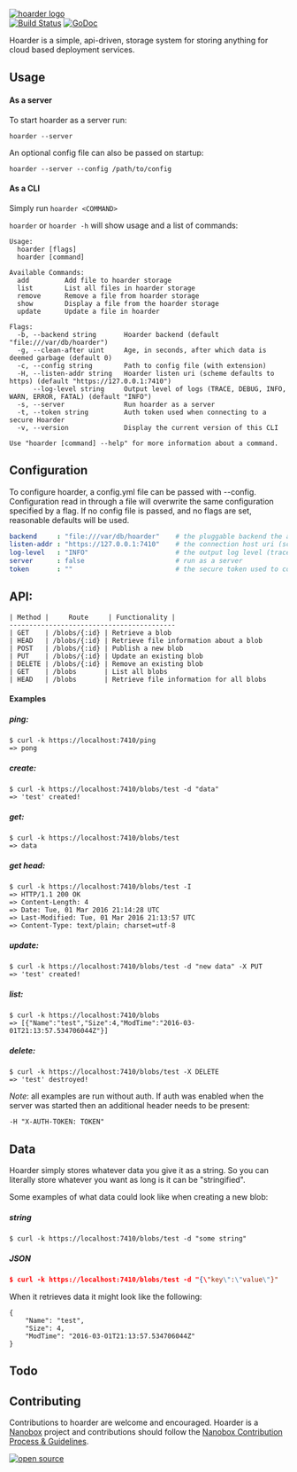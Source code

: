 [![hoarder logo](http://nano-assets.gopagoda.io/readme-headers/hoarder.png)](http://nanobox.io/open-source#hoarder)  
[![Build Status](https://travis-ci.org/nanopack/hoarder.svg)](https://travis-ci.org/nanopack/hoarder)
[![GoDoc](https://godoc.org/github.com/nanopack/hoarder?status.svg)](https://godoc.org/github.com/nanopack/hoarder)

Hoarder is a simple, api-driven, storage system for storing anything for cloud based deployment services.

## Usage

#### As a server
To start hoarder as a server run:

`hoarder --server`

An optional config file can also be passed on startup:

`hoarder --server --config /path/to/config`

#### As a CLI

Simply run `hoarder <COMMAND>`

`hoarder` or `hoarder -h` will show usage and a list of commands:

```
Usage:
  hoarder [flags]
  hoarder [command]

Available Commands:
  add         Add file to hoarder storage
  list        List all files in hoarder storage
  remove      Remove a file from hoarder storage
  show        Display a file from the hoarder storage
  update      Update a file in hoarder

Flags:
  -b, --backend string       Hoarder backend (default "file:///var/db/hoarder")
  -g, --clean-after uint     Age, in seconds, after which data is deemed garbage (default 0)
  -c, --config string        Path to config file (with extension)
  -H, --listen-addr string   Hoarder listen uri (scheme defaults to https) (default "https://127.0.0.1:7410")
      --log-level string     Output level of logs (TRACE, DEBUG, INFO, WARN, ERROR, FATAL) (default "INFO")
  -s, --server               Run hoarder as a server
  -t, --token string         Auth token used when connecting to a secure Hoarder
  -v, --version              Display the current version of this CLI

Use "hoarder [command] --help" for more information about a command.
```

## Configuration

To configure hoarder, a config.yml file can be passed with --config. Configuration read in through a file will overwrite the same configuration specified by a flag. If no config file is passed, and no flags are set, reasonable defaults will be used.

```yml
backend     : "file:///var/db/hoarder"    # the pluggable backend the api will use for storage
listen-addr : "https://127.0.0.1:7410"    # the connection host uri (scheme defaults to https)
log-level   : "INFO"                      # the output log level (trace, debug, info, warn, error, fatal)
server      : false                       # run as a server
token       : ""                          # the secure token used to connect with (no auth by default)
```

## API:

```
| Method |     Route     | Functionality |
------------------------------------------
| GET    | /blobs/{:id} | Retrieve a blob
| HEAD   | /blobs/{:id} | Retrieve file information about a blob
| POST   | /blobs/{:id} | Publish a new blob
| PUT    | /blobs/{:id} | Update an existing blob
| DELETE | /blobs/{:id} | Remove an existing blob
| GET    | /blobs       | List all blobs
| HEAD   | /blobs       | Retrieve file information for all blobs
```

#### Examples

##### ping:
```
$ curl -k https://localhost:7410/ping
=> pong
```

##### create:
```
$ curl -k https://localhost:7410/blobs/test -d "data"
=> 'test' created!
```

##### get:
```
$ curl -k https://localhost:7410/blobs/test
=> data
```

##### get head:
```
$ curl -k https://localhost:7410/blobs/test -I
=> HTTP/1.1 200 OK
=> Content-Length: 4
=> Date: Tue, 01 Mar 2016 21:14:28 UTC
=> Last-Modified: Tue, 01 Mar 2016 21:13:57 UTC
=> Content-Type: text/plain; charset=utf-8
```

##### update:
```
$ curl -k https://localhost:7410/blobs/test -d "new data" -X PUT
=> 'test' created!
```

##### list:
```
$ curl -k https://localhost:7410/blobs
=> [{"Name":"test","Size":4,"ModTime":"2016-03-01T21:13:57.534706044Z"}]
```

##### delete:
```
$ curl -k https://localhost:7410/blobs/test -X DELETE
=> 'test' destroyed!
```

*Note*: all examples are run without auth. If auth was enabled when the server was started then an additional header needs to be present:

`-H "X-AUTH-TOKEN: TOKEN"`

## Data

Hoarder simply stores whatever data you give it as a string. So you can literally store whatever you want as long is it can be "stringified".

Some examples of what data could look like when creating a new blob:

##### string
```
$ curl -k https://localhost:7410/blobs/test -d "some string"
```

##### JSON
``` json
$ curl -k https://localhost:7410/blobs/test -d "{\"key\":\"value\"}"
```

When it retrieves data it might look like the following:
```
{
	"Name": "test",
	"Size": 4,
	"ModTime": "2016-03-01T21:13:57.534706044Z"
}
```

## Todo

## Contributing

Contributions to hoarder are welcome and encouraged. Hoarder is a [Nanobox](https://nanobox.io) project and contributions should follow the [Nanobox Contribution Process & Guidelines](https://docs.nanobox.io/contributing/).

[![open source](http://nano-assets.gopagoda.io/open-src/nanobox-open-src.png)](http://nanobox.io/open-source)
